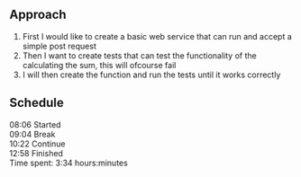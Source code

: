 ## Approach
1. First I would like to create a basic web service that can run and accept a simple post request
2. Then I want to create tests that can test the functionality of the calculating the sum, this will ofcourse fail
3. I will then create the function and run the tests until it works correctly

## Schedule
08:06 Started\
09:04 Break\
10:22 Continue\
12:58 Finished\
Time spent: 3:34 hours:minutes
